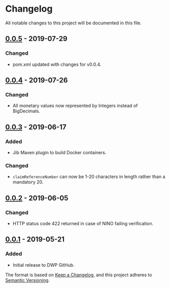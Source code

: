 # Changelog
All notable changes to this project will be documented in this file.

## [0.0.5] - 2019-07-29

### Changed
- pom.xml updated with changes for v0.0.4.

[0.0.5]: https://github.com/dwp/housing-benefit-service-stub/releases/tag/v0.0.4

## [0.0.4] - 2019-07-26

### Changed
- All monetary values now represented by Integers instead of BigDecimals.

[0.0.4]: https://github.com/dwp/housing-benefit-service-stub/releases/tag/v0.0.4

## [0.0.3] - 2019-06-17

### Added
- Jib Maven plugin to build Docker containers.

### Changed
- `claimReferenceNumber` can now be 1-20 characters in length rather than a mandatory 20.

[0.0.3]: https://github.com/dwp/housing-benefit-service-stub/releases/tag/v0.0.3

## [0.0.2] - 2019-06-05

### Changed
- HTTP status code 422 returned in case of NINO failing verification.

[0.0.2]: https://github.com/dwp/housing-benefit-service-stub/releases/tag/v0.0.2

## [0.0.1] - 2019-05-21

### Added
- Initial release to DWP GitHub.

[0.0.1]: https://github.com/dwp/housing-benefit-service-stub/releases/tag/v0.0.1

The format is based on [Keep a Changelog](https://keepachangelog.com/en/1.1.0/), and this project adheres to [Semantic Versioning](https://semver.org/spec/v2.0.0.html).